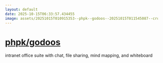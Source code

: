 ```yaml
---
layout: default
date: 2025-10-15T06:33:57.434455
image: assets/20251015T010915353--phpk--godoos--20251015T011545087--cropped.png
---
```


# [phpk/godoos](https://github.com/phpk/godoos)

intranet office suite with chat, file sharing, mind mapping, and whiteboard
